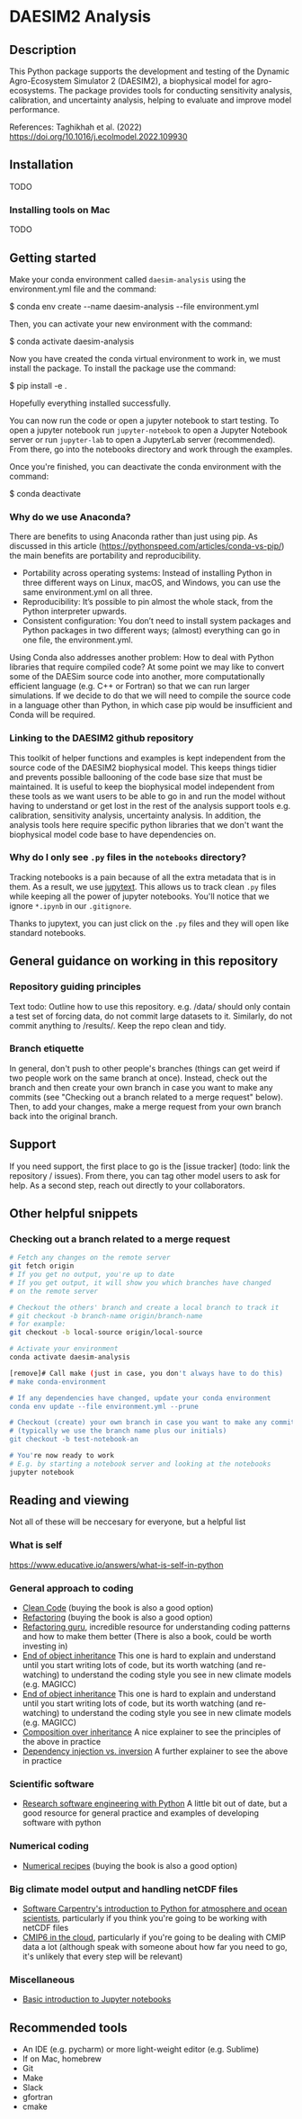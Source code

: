 # DAESIM2 Analysis

## Description

This Python package supports the development and testing of the Dynamic Agro-Ecosystem Simulator 2 (DAESIM2), a biophysical model for agro-ecosystems. The package provides tools for conducting sensitivity analysis, calibration, and uncertainty analysis, helping to evaluate and improve model performance.

References: Taghikhah et al. (2022) https://doi.org/10.1016/j.ecolmodel.2022.109930

## Installation

TODO

### Installing tools on Mac

TODO

## Getting started

Make your conda environment called `daesim-analysis` using the environment.yml file and the command:

$ conda env create --name daesim-analysis --file environment.yml

Then, you can activate your new environment with the command:

$ conda activate daesim-analysis

Now you have created the conda virtual environment to work in, we must install the package. To install the package use the command:

$ pip install -e .

Hopefully everything installed successfully. 

You can now run the code or open a jupyter notebook to start testing. To open a jupyter notebook run `jupyter-notebook` to open a Jupyter Notebook server or run `jupyter-lab` to open a JupyterLab server (recommended). From there, go into the notebooks directory and work through the examples.

Once you're finished, you can deactivate the conda environment with the command:

$ conda deactivate

### Why do we use Anaconda?

There are benefits to using Anaconda rather than just using pip. As discussed in this article (https://pythonspeed.com/articles/conda-vs-pip/) the main benefits are portability and reproducibility.
- Portability across operating systems: Instead of installing Python in three different ways on Linux, macOS, and Windows, you can use the same environment.yml on all three.
- Reproducibility: It’s possible to pin almost the whole stack, from the Python interpreter upwards.
- Consistent configuration: You don’t need to install system packages and Python packages in two different ways; (almost) everything can go in one file, the environment.yml.

Using Conda also addresses another problem: How to deal with Python libraries that require compiled code? At some point we may like to convert some of the DAESim source code into another, more computationally efficient language (e.g. C++ or Fortran) so that we can run larger simulations. If we decide to do that we will need to compile the source code in a language other than Python, in which case pip would be insufficient and Conda will be required. 

### Linking to the DAESIM2 github repository

This toolkit of helper functions and examples is kept independent from the source code of the DAESIM2 biophysical model. This keeps things tidier and prevents possible ballooning of the code base size that must be maintained. It is useful to keep the biophysical model independent from these tools as we want users to be able to go in and run the model without having to understand or get lost in the rest of the analysis support tools e.g. calibration, sensitivity analysis, uncertainty analysis. In addition, the analysis tools here require specific python libraries that we don't want the biophysical model code base to have dependencies on. 

### Why do I only see `.py` files in the `notebooks` directory?

Tracking notebooks is a pain because of all the extra metadata that is in them.
As a result, we use [jupytext](https://jupytext.readthedocs.io/).
This allows us to track clean `.py` files while keeping all the power of jupyter notebooks.
You'll notice that we ignore `*.ipynb` in our `.gitignore`.

Thanks to jupytext, you can just click on the `.py` files and they will open like standard notebooks.

## General guidance on working in this repository

### Repository guiding principles

Text todo: Outline how to use this repository. e.g. /data/ should only contain a test set of forcing data, do not commit large datasets to it. Similarly, do not commit anything to /results/. Keep the repo clean and tidy. 

### Branch etiquette

In general, don't push to other people's branches (things can get weird if two people work on the same branch at once).
Instead, check out the branch and then create your own branch in case you want to make any commits (see "Checking out a branch related to a merge request" below).
Then, to add your changes, make a merge request from your own branch back into the original branch.

## Support

If you need support, the first place to go is the [issue tracker] (todo: link the repository / issues).
From there, you can tag other model users to ask for help.
As a second step, reach out directly to your collaborators.

## Other helpful snippets

### Checking out a branch related to a merge request

```sh
# Fetch any changes on the remote server
git fetch origin
# If you get no output, you're up to date
# If you get output, it will show you which branches have changed
# on the remote server

# Checkout the others' branch and create a local branch to track it
# git checkout -b branch-name origin/branch-name
# for example:
git checkout -b local-source origin/local-source

# Activate your environment
conda activate daesim-analysis

[remove]# Call make (just in case, you don't always have to do this)
# make conda-environment

# If any dependencies have changed, update your conda environment
conda env update --file environment.yml --prune

# Checkout (create) your own branch in case you want to make any commits
# (typically we use the branch name plus our initials)
git checkout -b test-notebook-an

# You're now ready to work
# E.g. by starting a notebook server and looking at the notebooks
jupyter notebook
```

## Reading and viewing

Not all of these will be neccesary for everyone, but a helpful list

### What is self

https://www.educative.io/answers/what-is-self-in-python

### General approach to coding

- [Clean Code](https://thixalongmy.haugiang.gov.vn/media/1175/clean_code.pdf) (buying the book is also a good option)
- [Refactoring](http://silab.fon.bg.ac.rs/wp-content/uploads/2016/10/Refactoring-Improving-the-Design-of-Existing-Code-Addison-Wesley-Professional-1999.pdf) (buying the book is also a good option)
- [Refactoring guru](refactoring.guru), incredible resource for understanding coding patterns and how to make them better (There is also a book, could be worth investing in)
- [End of object inheritance](https://www.youtube.com/watch?v=3MNVP9-hglc) This one is hard to explain and understand until you start writing lots of code, but its worth watching (and re-watching) to understand the coding style you see in new climate models (e.g. MAGICC)
- [End of object inheritance](https://www.youtube.com/watch?v=3MNVP9-hglc) This one is hard to explain and understand until you start writing lots of code, but its worth watching (and re-watching) to understand the coding style you see in new climate models (e.g. MAGICC)
- [Composition over inheritance](https://www.youtube.com/watch?v=0mcP8ZpUR38) A nice explainer to see the principles of the above in practice
- [Dependency injection vs. inversion](https://www.youtube.com/watch?v=2ejbLVkCndI) A further explainer to see the above in practice

### Scientific software

- [Research software engineering with Python](https://merely-useful.tech/py-rse/) A little bit out of date, but a good resource for general practice and examples of developing software with python

### Numerical coding

- [Numerical recipes](http://numerical.recipes/book/book.html) (buying the book is also a good option)

### Big climate model output and handling netCDF files

- [Software Carpentry's introduction to Python for atmosphere and ocean scientists](https://carpentries-lab.github.io/python-aos-lesson/), particularly if you think you're going to be working with netCDF files
- [CMIP6 in the cloud](https://medium.com/pangeo/cmip6-in-the-cloud-five-ways-96b177abe396), particularly if you're going to be dealing with CMIP data a lot (although speak with someone about how far you need to go, it's unlikely that every step will be relevant)

### Miscellaneous

- [Basic introduction to Jupyter notebooks](https://realpython.com/jupyter-notebook-introduction/)

## Recommended tools

- An IDE (e.g. pycharm) or more light-weight editor (e.g. Sublime)
- If on Mac, homebrew
- Git
- Make
- Slack
- gfortran
- cmake
